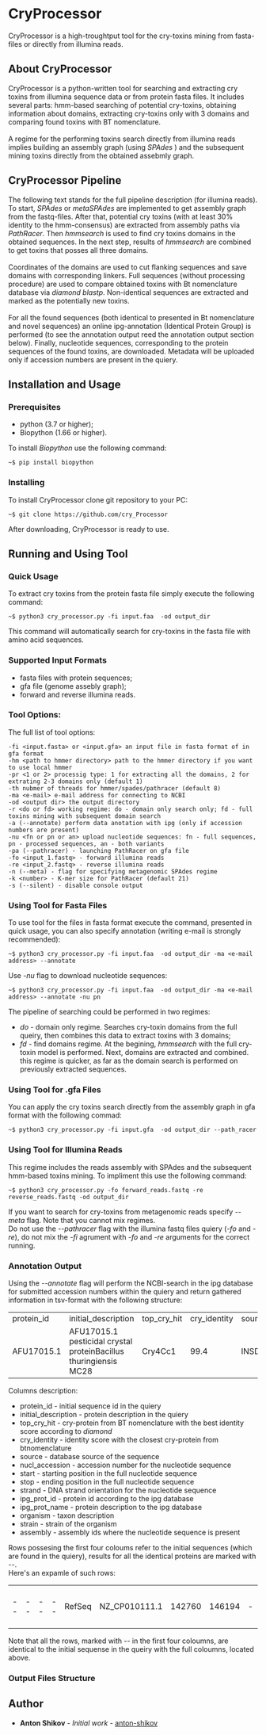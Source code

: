 # CryProcessor
CryProcessor is a high-troughtput tool for the cry-toxins mining from fasta-files or directly from illumina reads.

## About CryProcessor

CryProcessor is a python-written tool for searching and extracting cry toxins from illumina sequence data or from protein fasta files. It includes several parts: hmm-based searching of potential cry-toxins, obtaining information about domains, extracting cry-toxins only with 3 domains and comparing found toxins with BT nomenclature. <br> <br> A regime for the performing toxins search directly from illumina reads implies building an assembly graph (using  <i> SPAdes </i>) and the subsequent mining toxins directly from the obtained assebmly graph. 

## CryProcessor Pipeline

The following text stands for the full pipeline description (for illumina reads). To start, <i>SPAdes</i> or <i>metaSPAdes</i> are implemented to get assembly graph from the fastq-files. After that, potential cry toxins (with at least 30% identity to the hmm-consensus) are extracted from assembly paths via <i>PathRacer</i>. Then <i>hmmsearch</i> is used to find cry toxins domains in the obtained sequences. In the next step, results of <i>hmmsearch</i> are combined to get toxins that posses all three domains. <br> <br>Coordinates of the domains are used to cut flanking sequences and save domains with corresponding linkers. Full sequences (without processing procedure) are used to compare obtained toxins with Bt nomenclature database via <i>diamond blastp</i>. Non-identical sequences are extracted and marked as the potentially new toxins. <br><br>For all the found sequences (both identical to presented in Bt nomenclature and novel sequences) an online ipg-annotation (Identical Protein Group) is performed (to see the annotation output reed the annotation output section below). Finally, nucleotide sequences, corresponding to the protein sequences of the found toxins, are downloaded. Metadata will be uploaded only if accession numbers are present in the quiery.

## Installation and Usage
### Prerequisites
<ul>
  <li>python (3.7 or higher); </li>
  <li>Biopython (1.66 or higher).
  </li>
</ul>

To install <i>Biopython</i> use the following command:

```
~$ pip install biopython
```

### Installing

To install CryProcessor clone git repository to your PC:

```
~$ git clone https://github.com/cry_Processor
```
After downloading, CryProcessor is ready to use.

## Running and Using Tool

### Quick Usage
To extract cry toxins from the protein fasta file simply execute the following command:
```
~$ python3 cry_processor.py -fi input.faa  -od output_dir
```
This command will automatically search for cry-toxins in the fasta file with amino acid sequences.

### Supported Input Formats

<ul>
  <li>fasta files with protein sequences; </li>
  <li>gfa file (genome assebly graph);</li>
  <li>forward and reverse illumina reads.</li>
</ul>

### Tool Options: 
The full list of tool options:
```
-fi <input.fasta> or <input.gfa> an input file in fasta format of in gfa format
-hm <path to hmmer directory> path to the hmmer directory if you want to use local hmmer
-pr <1 or 2> processig type: 1 for extracting all the domains, 2 for extrating 2-3 domains only (default 1)
-th nubmer of threads for hmmer/spades/pathracer (default 8)
-ma <e-mail> e-mail address for connecting to NCBI
-od <output dir> the output directory
-r <do or fd> working regime: do - domain only search only; fd - full toxins mining with subsequent domain search
-a (--annotate) perform data anotation with ipg (only if accession numbers are present)
-nu <fn or pn or an> upload nucleotide sequences: fn - full sequences, pn - processed sequences, an - both variants
-pa (--pathracer) - launching PathRacer on gfa file
-fo <input_1.fastq> - forward illumina reads
-re <input_2.fastq> - reverse illumina reads
-n (--meta) - flag for specifying metagenomic SPAdes regime
-k <number> - K-mer size for PathRacer (default 21)
-s (--silent) - disable console output
```

### Using Tool for Fasta Files
To use tool for the files in fasta format execute the command, presented in quick usage, you can also specify annotation (writing e-mail is strongly recommended):
```
~$ python3 cry_processor.py -fi input.faa  -od output_dir -ma <e-mail address> --annotate
```
Use <i>-nu</i> flag to download nucleotide sequences:

```
~$ python3 cry_processor.py -fi input.faa  -od output_dir -ma <e-mail address> --annotate -nu pn
```
The pipeline of searching could be performed in two regimes:
<ul>
  <li><i>do</i> - domain only regime. Searches cry-toxin domains from the full queiry, then combines this data to extract toxins with 3 domains; </li>
  <li><i>fd</i> - find domains regime. At the begining, <i>hmmsearch</i> with the full cry-toxin model is performed. Next, domains are extracted and combined. this regime is quicker, as far as the domain search is performed on previously extracted sequences. </li>
</ul>

### Using Tool for .gfa Files
You can apply the cry toxins search directly from the assembly graph in gfa format with the following commad:

```
~$ python3 cry_processor.py -fi input.gfa  -od output_dir --path_racer
```
### Using Tool for Illumina Reads
This regime includes the reads assembly with SPAdes and the subsequent hmm-based toxins mining. To impliment this use the following command:

```
~$ python3 cry_processor.py -fo forward_reads.fastq -re reverse_reads.fastq -od output_dir 
```
If you want to search for cry-toxins from metagenomic reads specify <i>--meta</i> flag.
Note that you cannot mix regimes. <br>Do not use the <i>--pathracer</i> flag with the illumina fastq files quiery (<i>-fo</i> and <i>-re</i>), do not mix the <i>-fi</i> agrument with <i>-fo</i> and <i>-re</i> arguments for the correct running.

### Annotation Output
Using the <i>--annotate</i> flag will perform the NCBI-search in the ipg database for submitted accession numbers within the quiery and return gathered information in tsv-format with the following structure:
<table>
  <tr>
    <td>protein_id</td>
    <td>initial_description</td>
    <td>top_cry_hit</td>
    <td>cry_identity</td>
    <td>source</td>
    <td>nucl_accession</td>
    <td>start</td>
    <td>stop</td>
    <td>strand</td>
    <td>ipg_prot_id</td>
    <td>ipg_prot_name</td>
    <td>organism</td>
    <td>strain</td>
    <td>assembly</td>
  </tr>
  <tr>
    <td>AFU17015.1</td>
    <td>AFU17015.1 pesticidal crystal proteinBacillus thuringiensis MC28</td>
    <td>Cry4Cc1</td>
    <td>99.4</td>
    <td>INSDC</td>
    <td>CP003690.1</td>
    <td>58993</td>
    <td>62628</td>
    <td>+</td>
    <td>AFU17015.1</td>
    <td>pesticidal crystal protein</td>
    <td>Bacillus thuringiensis MC28</td>
    <td>MC28</td>
    <td>GCA_000300475.1</td>
  </tr>
</table>

Columns description:
<ul>
  <li>protein_id - initial sequence id in the quiery </li>
  <li>initial_description - protein description in the quiery </li>
  <li>top_cry_hit - cry-protein from BT nomenclature with the best identity score according to <i>diamond</i></li>
  <li>cry_identity - identity score with the closest cry-protein from btnomenclature </li>
  <li>source - database source of the sequence </li>
  <li>nucl_accession - accession number for the nucleotide sequence </li>
  <li>start - starting position in the full nucleotide sequence </li>
  <li>stop - ending position in the full nucleotide sequence </li> 
  <li>strand - DNA strand orientation for the nucleotide sequence </li>
  <li>ipg_prot_id - protein id according to the ipg database </li>
  <li>ipg_prot_name - protein description to the ipg database </li>
  <li>organism - taxon description </li>
  <li>strain - strain of the organism </li>
  <li>assembly - assembly ids where the nucleotide sequence is present</li>
</ul>
Rows possesing the first four coloums refer to the initial sequences (which are found in the quiery), results for all the identical proteins are marked with --. <br>Here's an expamle of such rows:

<table>
  <tr>
    <td> -- </td>
    <td> -- </td>
    <td> -- </td>
    <td> -- </td>
    <td>RefSeq</td>
    <td>NZ_CP010111.1</td>
    <td>142760</td>
    <td>146194</td>
    <td>-</td>
    <td>WP_080989235.1</td>
    <td>pesticidal protein</td>
    <td>Bacillus thuringiensis serovar indiana</td>
    <td>HD521</td>
    <td>GCF_001183785.1</td>
  </tr>
</table>
Note that all the rows, marked with -- in the first four coloumns, are identical to the initial sequense in the queiry with the full coloumns, located above.

### Output Files Structure



## Author

* **Anton Shikov** - *Initial work* - [anton-shikov](https://github.com/anton-shikov)



